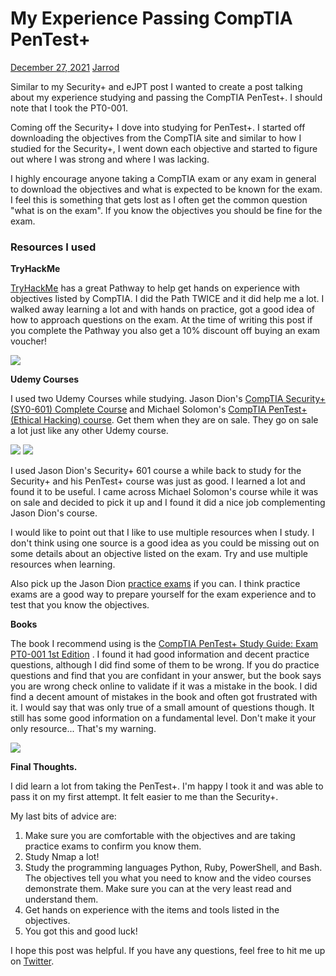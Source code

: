 My Experience Passing CompTIA PenTest+
======================================

[December 27, 2021](https://jarrodrizor.com/my-experience-passing-comptia-pentest/ "10:55 am") [Jarrod](https://jarrodrizor.com/author/jarrod/ "View all posts by Jarrod")

Similar to my Security+ and eJPT post I wanted to create a post talking about my experience studying and passing the CompTIA PenTest+. I should note that I took the PT0-001.

Coming off the Security+ I dove into studying for PenTest+. I started off downloading the objectives from the CompTIA site and similar to how I studied for the Security+, I went down each objective and started to figure out where I was strong and where I was lacking.

I highly encourage anyone taking a CompTIA exam or any exam in general to download the objectives and what is expected to be known for the exam. I feel this is something that gets lost as I often get the common question "what is on the exam". If you know the objectives you should be fine for the exam.

### Resources I used

**TryHackMe**

[TryHackMe](https://tryhackme.com/path-action/pentestplus/join) has a great Pathway to help get hands on experience with objectives listed by CompTIA. I did the Path TWICE and it did help me a lot. I walked away learning a lot and with hands on practice, got a good idea of how to approach questions on the exam. At the time of writing this post if you complete the Pathway you also get a 10% discount off buying an exam voucher!

[![](https://jarrodrizor.com/wp-content/uploads/2021/12/pentestplus_tryhackme.png)](https://tryhackme.com/path-action/pentestplus/join)

**Udemy Courses**

I used two Udemy Courses while studying. Jason Dion's [CompTIA Security+ (SY0-601) Complete Course](https://www.udemy.com/course/pentestplus/)  and Michael Solomon's [CompTIA PenTest+ (Ethical Hacking) course](https://www.udemy.com/course/ethical-hacking-and-comptia-pentest-exam-prep-pt0-001/). Get them when they are on sale. They go on sale a lot just like any other Udemy course.

[![](https://jarrodrizor.com/wp-content/uploads/2021/12/pentestplus_json_course.png)](https://www.udemy.com/course/pentestplus/) [![](https://jarrodrizor.com/wp-content/uploads/2021/12/pentestplus_mike_course.png)](https://www.udemy.com/course/ethical-hacking-and-comptia-pentest-exam-prep-pt0-001/)

I used Jason Dion's Security+ 601 course a while back to study for the Security+ and his PenTest+ course was just as good. I learned a lot and found it to be useful. I came across Michael Solomon's course while it was on sale and decided to pick it up and I found it did a nice job complementing Jason Dion's course.

I would like to point out that I like to use multiple resources when I study. I don't think using one source is a good idea as you could be missing out on some details about an objective listed on the exam. Try and use multiple resources when learning.

Also pick up the Jason Dion [practice exams](https://www.udemy.com/course/comptia-pentest-pt0-001-exams/) if you can. I think practice exams are a good way to prepare yourself for the exam experience and to test that you know the objectives.

**Books**

The book I recommend using is the [CompTIA PenTest+ Study Guide: Exam PT0-001 1st Edition](https://www.amazon.com/CompTIA-PenTest-Study-Guide-PT0-001/dp/1119504228/ref=sr_1_1?crid=3I43XZH4GZ9ND&keywords=CompTIA+PenTest%2B+Study+Guide%3A+Exam+PT0-001&qid=1640619550&s=books&sprefix=comptia+pentest%2B+study+guide+exam+pt0-001+%2Cstripbooks%2C63&sr=1-1) . I found it had good information and decent practice questions, although I did find some of them to be wrong. If you do practice questions and find that you are confidant in your answer, but the book says you are wrong check online to validate if it was a mistake in the book. I did find a decent amount of mistakes in the book and often got frustrated with it. I would say that was only true of a small amount of questions though. It still has some good information on a fundamental level. Don't make it your only resource... That's my warning.

[![](https://jarrodrizor.com/wp-content/uploads/2021/12/pentestplus_book.png)](https://www.amazon.com/CompTIA-PenTest-Study-Guide-PT0-001/dp/1119504228/ref=sr_1_1?crid=3I43XZH4GZ9ND&keywords=CompTIA+PenTest%2B+Study+Guide%3A+Exam+PT0-001&qid=1640619550&s=books&sprefix=comptia+pentest%2B+study+guide+exam+pt0-001+%2Cstripbooks%2C63&sr=1-1)

**Final Thoughts.**

I did learn a lot from taking the PenTest+. I'm happy I took it and was able to pass it on my first attempt. It felt easier to me than the Security+.

My last bits of advice are:

1.  Make sure you are comfortable with the objectives and are taking practice exams to confirm you know them.
2.  Study Nmap a lot!
3.  Study the programming languages Python, Ruby, PowerShell, and Bash. The objectives tell you what you need to know and the video courses demonstrate them. Make sure you can at the very least read and understand them.
4.  Get hands on experience with the items and tools listed in the objectives.
5.  You got this and good luck!

I hope this post was helpful. If you have any questions, feel free to hit me up on [Twitter](https://twitter.com/JarrodR87).
